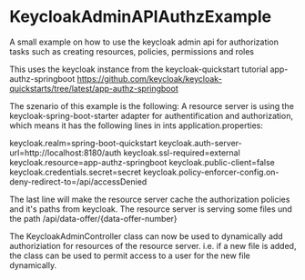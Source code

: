 # KeycloakAdminAPIAuthzExample
A small example on how to use the keycloak admin api for authorization tasks such as creating resources, policies, permissions and roles

This uses the keycloak instance from the keycloak-quickstart tutorial app-authz-springboot https://github.com/keycloak/keycloak-quickstarts/tree/latest/app-authz-springboot

The szenario of this example is the following:
A resource server is using the keycloak-spring-boot-starter adapter for authentification and authorization,
which means it has the following lines in ints application.properties:

keycloak.realm=spring-boot-quickstart
keycloak.auth-server-url=http://localhost:8180/auth
keycloak.ssl-required=external
keycloak.resource=app-authz-springboot
keycloak.public-client=false
keycloak.credentials.secret=secret
keycloak.policy-enforcer-config.on-deny-redirect-to=/api/accessDenied

The last line will make the resource server cache the authorization policies and it's paths from keycloak.
The resource server is serving some files und the path /api/data-offer/{data-offer-number}

The KeycloakAdminController class can now be used to dynamically add authoriziation for resources
of the resource server. i.e. if a new file is added, the class can be used to permit access to 
a user for the new file dynamically.
